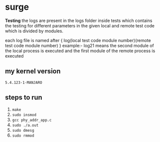# surge
**Testing**
the logs are present in the logs folder inside tests which contains the testing for different parameters in the given local and 
remote test code which is divided by modules. 

each log file is named after { log(local test code module number)(remote test code module number) }
example:- log21 means the second module of the local process is executed and the first module of the remote process is executed



my kernel version
--------------------
```5.4.123-1-MANJARO```

steps to run
-----------
1. ```make```
2. ```sudo insmod```
3. ```gcc phy_addr_app.c```
4. ```sudo ./a.out```
5. ```sudo dmesg```
6. ```sudo rmmod```

